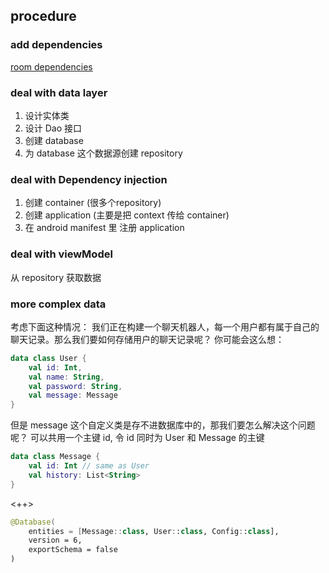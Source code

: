 ## procedure
### add dependencies
[room dependencies](https://developer.android.com/codelabs/basic-android-kotlin-compose-practice-bus-schedule-app?continue=https%3A%2F%2Fdeveloper.android.com%2Fcourses%2Fpathways%2Fandroid-basics-compose-unit-6-pathway-2%23codelab-https%3A%2F%2Fdeveloper.android.com%2Fcodelabs%2Fbasic-android-kotlin-compose-practice-bus-schedule-app#2) 

### deal with data layer
1. 设计实体类
2. 设计 Dao 接口
3. 创建 database
4. 为 database 这个数据源创建 repository

### deal with Dependency injection
1. 创建 container (很多个repository)
2. 创建 application (主要是把 context 传给 container)
3. 在 android manifest 里 注册 application

### deal with viewModel
从 repository 获取数据

### more complex data
考虑下面这种情况：
我们正在构建一个聊天机器人，每一个用户都有属于自己的聊天记录。那么我们要如何存储用户的聊天记录呢？
你可能会这么想：
```kotlin
data class User {
    val id: Int,
    val name: String,
    val password: String,
    val message: Message
}
```

但是 message 这个自定义类是存不进数据库中的，那我们要怎么解决这个问题呢？
可以共用一个主键 id, 令 id 同时为 User 和 Message 的主键

```kotlin
data class Message {
    val id: Int // same as User
    val history: List<String>
}
```

<++>
```kotlin
@Database(
    entities = [Message::class, User::class, Config::class],
    version = 6,
    exportSchema = false
)
```


